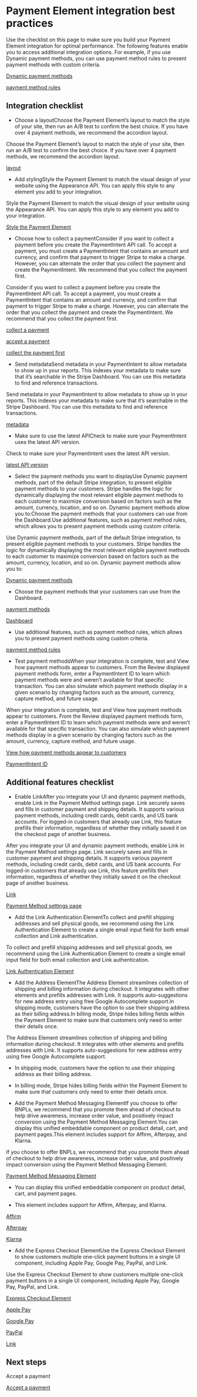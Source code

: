 # Payment Element integration best practices

Use the checklist on this page to make sure you build your Payment Element integration for optimal performance. The following features enable you to access additional integration options. For example, if you use Dynamic payment methods, you can use payment method rules to present payment methods with custom criteria.

[Dynamic payment methods](/payments/payment-methods/dynamic-payment-methods)

[payment method rules](/payments/payment-method-rules)

## Integration checklist

- Choose a layoutChoose the Payment Element’s layout to match the style of your site, then run an A/B test to confirm the best choice. If you have over 4 payment methods, we recommend the accordion layout.

Choose the Payment Element’s layout to match the style of your site, then run an A/B test to confirm the best choice. If you have over 4 payment methods, we recommend the accordion layout.

[layout](/payments/payment-element#layout)

- Add stylingStyle the Payment Element to match the visual design of your website using the Appearance API. You can apply this style to any element you add to your integration.

Style the Payment Element to match the visual design of your website using the Appearance API. You can apply this style to any element you add to your integration.

[Style the Payment Element](/payments/payment-element#appearance)

- Choose how to collect a paymentConsider if you want to collect a payment before you create the PaymentIntent API call. To accept a payment, you must create a PaymentIntent that contains an amount and currency, and confirm that payment to trigger Stripe to make a charge. However, you can alternate the order that you collect the payment and create the PaymentIntent. We recommend that you collect the payment first.

Consider if you want to collect a payment before you create the PaymentIntent API call. To accept a payment, you must create a PaymentIntent that contains an amount and currency, and confirm that payment to trigger Stripe to make a charge. However, you can alternate the order that you collect the payment and create the PaymentIntent. We recommend that you collect the payment first.

[collect a payment](/payments/accept-a-payment-deferred?type=payment)

[accept a payment](/payments/accept-a-payment?platform=web&ui=elements)

[collect the payment first](/payments/accept-a-payment-deferred?type=payment)

- Send metadataSend metadata in your PaymentIntent to allow metadata to show up in your reports. This indexes your metadata to make sure that it’s searchable in the Stripe Dashboard. You can use this metadata to find and reference transactions.

Send metadata in your PaymentIntent to allow metadata to show up in your reports. This indexes your metadata to make sure that it’s searchable in the Stripe Dashboard. You can use this metadata to find and reference transactions.

[metadata](/api/payment_intents/create#create_payment_intent-metadata)

- Make sure to use the latest APICheck to make sure your PaymentIntent uses the latest API version.

Check to make sure your PaymentIntent uses the latest API version.

[latest API version](/upgrades#api-versions)

- Select the payment methods you want to displayUse Dynamic payment methods, part of the default Stripe integration, to present eligible payment methods to your customers. Stripe handles the logic for dynamically displaying the most relevant eligible payment methods to each customer to maximize conversion based on factors such as the amount, currency, location, and so on. Dynamic payment methods allow you to:Choose the payment methods that your customers can use from the Dashboard.Use additional features, such as payment method rules, which allows you to present payment methods using custom criteria.

Use Dynamic payment methods, part of the default Stripe integration, to present eligible payment methods to your customers. Stripe handles the logic for dynamically displaying the most relevant eligible payment methods to each customer to maximize conversion based on factors such as the amount, currency, location, and so on. Dynamic payment methods allow you to:

[Dynamic payment methods](/payments/payment-methods/dynamic-payment-methods)

- Choose the payment methods that your customers can use from the Dashboard.

[payment methods](https://stripe.com/guides/payment-methods-guide)

[Dashboard](https://dashboard.stripe.com/settings/payment_methods)

- Use additional features, such as payment method rules, which allows you to present payment methods using custom criteria.

[payment method rules](/payments/payment-method-rules)

- Test payment methodsWhen your integration is complete, test and View how payment methods appear to customers. From the Review displayed payment methods form, enter a PaymentIntent ID to learn which payment methods were and weren’t available for that specific transaction. You can also simulate which payment methods display in a given scenario by changing factors such as the amount, currency, capture method, and future usage.

When your integration is complete, test and View how payment methods appear to customers. From the Review displayed payment methods form, enter a PaymentIntent ID to learn which payment methods were and weren’t available for that specific transaction. You can also simulate which payment methods display in a given scenario by changing factors such as the amount, currency, capture method, and future usage.

[View how payment methods appear to customers](https://dashboard.stripe.com/settings/payment_methods/review)

[PaymentIntent ID](/api/payment_intents/object#payment_intent_object-id)

## Additional features checklist

- Enable LinkAfter you integrate your UI and dynamic payment methods, enable Link in the Payment Method settings page. Link securely saves and fills in customer payment and shipping details. It supports various payment methods, including credit cards, debit cards, and US bank accounts. For logged-in customers that already use Link, this feature prefills their information, regardless of whether they initially saved it on the checkout page of another business.

After you integrate your UI and dynamic payment methods, enable Link in the Payment Method settings page. Link securely saves and fills in customer payment and shipping details. It supports various payment methods, including credit cards, debit cards, and US bank accounts. For logged-in customers that already use Link, this feature prefills their information, regardless of whether they initially saved it on the checkout page of another business.

[Link](/payments/link/payment-element-link)

[Payment Method settings page](https://dashboard.stripe.com/settings/payment_methods)

- Add the Link Authentication ElementTo collect and prefill shipping addresses and sell physical goods, we recommend using the Link Authentication Element to create a single email input field for both email collection and Link authentication.

To collect and prefill shipping addresses and sell physical goods, we recommend using the Link Authentication Element to create a single email input field for both email collection and Link authentication.

[Link Authentication Element](/payments/elements/link-authentication-element)

- Add the Address ElementThe Address Element streamlines collection of shipping and billing information during checkout. It integrates with other elements and prefills addresses with Link. It supports auto-suggestions for new address entry using free Google Autocomplete support.In shipping mode, customers have the option to use their shipping address as their billing address.In billing mode, Stripe hides billing fields within the Payment Element to make sure that customers only need to enter their details once.

The Address Element streamlines collection of shipping and billing information during checkout. It integrates with other elements and prefills addresses with Link. It supports auto-suggestions for new address entry using free Google Autocomplete support.

- In shipping mode, customers have the option to use their shipping address as their billing address.

- In billing mode, Stripe hides billing fields within the Payment Element to make sure that customers only need to enter their details once.

- Add the Payment Method Messaging ElementIf you choose to offer BNPLs, we recommend that you promote them ahead of checkout to help drive awareness, increase order value, and positively impact conversion using the Payment Method Messaging Element.You can display this unified embeddable component on product detail, cart, and payment pages.This element includes support for Affirm, Afterpay, and Klarna.

If you choose to offer BNPLs, we recommend that you promote them ahead of checkout to help drive awareness, increase order value, and positively impact conversion using the Payment Method Messaging Element.

[Payment Method Messaging Element](/payments/payment-method-messaging)

- You can display this unified embeddable component on product detail, cart, and payment pages.

- This element includes support for Affirm, Afterpay, and Klarna.

[Affirm](/payments/affirm)

[Afterpay](/payments/afterpay-clearpay)

[Klarna](/payments/klarna)

- Add the Express Checkout ElementUse the Express Checkout Element to show customers multiple one-click payment buttons in a single UI component, including Apple Pay, Google Pay, PayPal, and Link.

Use the Express Checkout Element to show customers multiple one-click payment buttons in a single UI component, including Apple Pay, Google Pay, PayPal, and Link.

[Express Checkout Element](/elements/express-checkout-element)

[Apple Pay](/apple-pay)

[Google Pay](/google-pay)

[PayPal](/payments/paypal)

[Link](/payments/link/express-checkout-element-link)

## Next steps

Accept a payment

[Accept a payment](/payments/accept-a-payment?platform=web&ui=elements)
